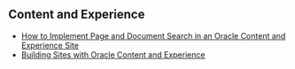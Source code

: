 ## Content and Experience
* [How to Implement Page and Document Search in an Oracle Content and Experience Site](https://medium.com/oracledevs/how-to-implement-page-and-document-search-in-an-oracle-content-and-experience-site-fd90bb06aade)
* [Building Sites with Oracle Content and Experience](https://docs.oracle.com/en/cloud/paas/content-cloud/creating-experiences/building-sites-oracle-content-and-experience.pdf)
